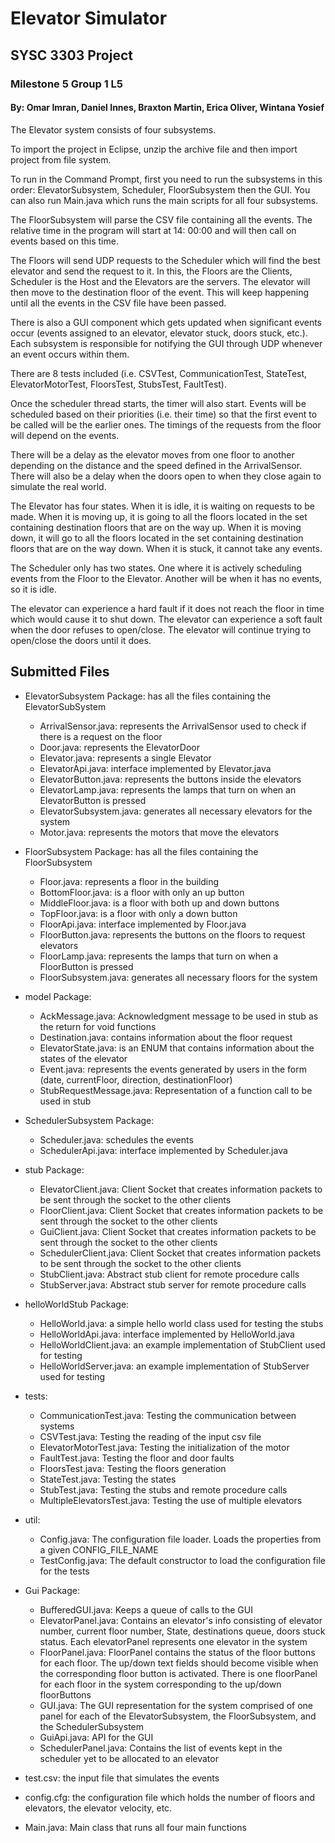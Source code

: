 # Elevator Simulator

## SYSC 3303 Project

### Milestone 5 Group 1 L5

#### By: Omar Imran, Daniel Innes, Braxton Martin, Erica Oliver, Wintana Yosief

The Elevator system consists of four subsystems.

To import the project in Eclipse, unzip the archive file and then import project from file system.

To run in the Command Prompt, first you need to run the subsystems in this order: ElevatorSubsystem, Scheduler, 
FloorSubsystem then the GUI. You can also run Main.java which runs the main scripts for all four subsystems.

The FloorSubsystem will parse the CSV file containing all the events. The relative time in the program will start at 14:
00:00 and will then call on events based on this time.

The Floors will send UDP requests to the Scheduler which will find the best elevator and send the request to it. In
this, the Floors are the Clients, Scheduler is the Host and the Elevators are the servers. The elevator will then move
to the destination floor of the event. This will keep happening until all the events in the CSV file have been passed.

There is also a GUI component which gets updated when significant events occur (events assigned to an elevator, elevator
stuck, doors stuck, etc.). Each subsystem is responsible for notifying the GUI through UDP whenever an event occurs 
within them. 

There are 8 tests included (i.e. CSVTest, CommunicationTest, StateTest,
ElevatorMotorTest, FloorsTest, StubsTest, FaultTest).

Once the scheduler thread starts, the timer will also start. Events will be scheduled based on their priorities (i.e.
their time) so that the first event to be called will be the earlier ones. The timings of the requests from the floor
will depend on the events.

There will be a delay as the elevator moves from one floor to another depending on the distance and the speed defined in
the ArrivalSensor. There will also be a delay when the doors open to when they close again to simulate the real world.

The Elevator has four states. When it is idle, it is waiting on requests to be made. When it is moving up, it is going
to all the floors located in the set containing destination floors that are on the way up. When it is moving down, it
will go to all the floors located in the set containing destination floors that are on the way down. When it is stuck, 
it cannot take any events. 

The Scheduler only has two states. One where it is actively scheduling events from the Floor to the Elevator. Another
will be when it has no events, so it is idle.

The elevator can experience a hard fault if it does not reach the floor in time which would cause it to shut down. The
elevator can experience a soft fault when the door refuses to open/close. The elevator will continue trying to
open/close the doors until it does.

## Submitted Files

* ElevatorSubsystem Package: has all the files containing the ElevatorSubSystem
    * ArrivalSensor.java: represents the ArrivalSensor used to check if there is a request on the floor
    * Door.java: represents the ElevatorDoor
    * Elevator.java: represents a single Elevator
    * ElevatorApi.java: interface implemented by Elevator.java
    * ElevatorButton.java: represents the buttons inside the elevators
    * ElevatorLamp.java: represents the lamps that turn on when an ElevatorButton is pressed
    * ElevatorSubsystem.java: generates all necessary elevators for the system
    * Motor.java: represents the motors that move the elevators

* FloorSubsystem Package: has all the files containing the FloorSubsystem
    * Floor.java: represents a floor in the building
    * BottomFloor.java: is a floor with only an up button
    * MiddleFloor.java: is a floor with both up and down buttons
    * TopFloor.java: is a floor with only a down button
    * FloorApi.java: interface implemented by Floor.java
    * FloorButton.java: represents the buttons on the floors to request elevators
    * FloorLamp.java: represents the lamps that turn on when a FloorButton is pressed
    * FloorSubsystem.java: generates all necessary floors for the system

* model Package:
    * AckMessage.java: Acknowledgment message to be used in stub as the return for void functions
    * Destination.java: contains information about the floor request
    * ElevatorState.java: is an ENUM that contains information about the states of the elevator
    * Event.java: represents the events generated by users in the form (date, currentFloor, direction, destinationFloor)
    * StubRequestMessage.java: Representation of a function call to be used in stub

* SchedulerSubsystem Package:
    * Scheduler.java: schedules the events
    * SchedulerApi.java: interface implemented by Scheduler.java

* stub Package:
    * ElevatorClient.java: Client Socket that creates information packets to be sent through the socket to the other clients
    * FloorClient.java: Client Socket that creates information packets to be sent through the socket to the other clients
    * GuiClient.java: Client Socket that creates information packets to be sent through the socket to the other clients
    * SchedulerClient.java: Client Socket that creates information packets to be sent through the socket to the other clients
    * StubClient.java: Abstract stub client for remote procedure calls
    * StubServer.java: Abstract stub server for remote procedure calls

* helloWorldStub Package:
    * HelloWorld.java: a simple hello world class used for testing the stubs
    * HelloWorldApi.java: interface implemented by HelloWorld.java
    * HelloWorldClient.java: an example implementation of StubClient used for testing
    * HelloWorldServer.java: an example implementation of StubServer used for testing

* tests:
    * CommunicationTest.java: Testing the communication between systems
    * CSVTest.java: Testing the reading of the input csv file
    * ElevatorMotorTest.java: Testing the initialization of the motor
    * FaultTest.java: Testing the floor and door faults
    * FloorsTest.java: Testing the floors generation
    * StateTest.java: Testing the states
    * StubTest.java: Testing the stubs and remote procedure calls
    * MultipleElevatorsTest.java: Testing the use of multiple elevators

* util: 
    * Config.java: The configuration file loader. Loads the properties from a given CONFIG_FILE_NAME
    * TestConfig.java: The default constructor to load the configuration file for the tests
    
* Gui Package: 
    * BufferedGUI.java: Keeps a queue of calls to the GUI
    * ElevatorPanel.java: Contains an elevator's info consisting of elevator number, current floor number, State, 
    destinations queue, doors stuck status. Each elevatorPanel represents one elevator in the system
    * FloorPanel.java: FloorPanel contains the status of the floor buttons for each floor. The up/down text fields 
    should become visible when the corresponding floor button is activated. There is one floorPanel for each floor in 
    the system corresponding to the up/down floorButtons
    * GUI.java: The GUI representation for the system comprised of one panel for each of the ElevatorSubsystem, 
    the FloorSubsystem, and the SchedulerSubsystem
    * GuiApi.java: API for the GUI
    * SchedulerPanel.java: Contains the list of events kept in the scheduler yet to be allocated to an elevator

* test.csv: the input file that simulates the events
* config.cfg: the configuration file which holds the number of floors and elevators, the elevator velocity, etc.
* Main.java: Main class that runs all four main functions
